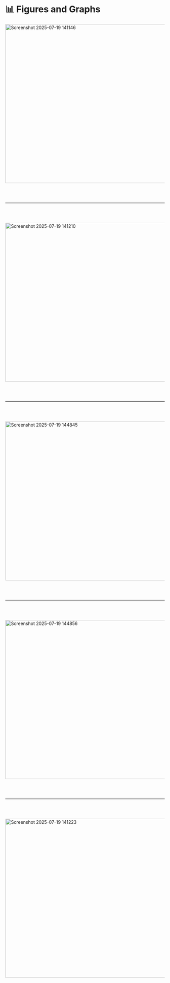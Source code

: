 # 📊 Figures and Graphs

<img width="600" height="500" alt="Screenshot 2025-07-19 141146" src="https://github.com/user-attachments/assets/7177fe67-1fd9-4d49-87fe-cb0be4bc680a" />

<br><br>
___
<br><br>

<img width="600" height="500" alt="Screenshot 2025-07-19 141210" src="https://github.com/user-attachments/assets/f787ae03-45fb-4d11-bcd9-1a606e2c03ad" />

<br><br>
___
<br><br>

<img width="600" height="500" alt="Screenshot 2025-07-19 144845" src="https://github.com/user-attachments/assets/76468738-b485-4e8f-b5ac-4220a7ee9444" />

<br><br>
___
<br><br>

<img width="600" height="500" alt="Screenshot 2025-07-19 144856" src="https://github.com/user-attachments/assets/7dd5ec4e-71ef-4b1d-ab61-0cb188887957" />

<br><br>
___
<br><br>

<img width="746" height="500" alt="Screenshot 2025-07-19 141223" src="https://github.com/user-attachments/assets/b3831052-cbc4-4052-8795-3cfe81c57e53" />

